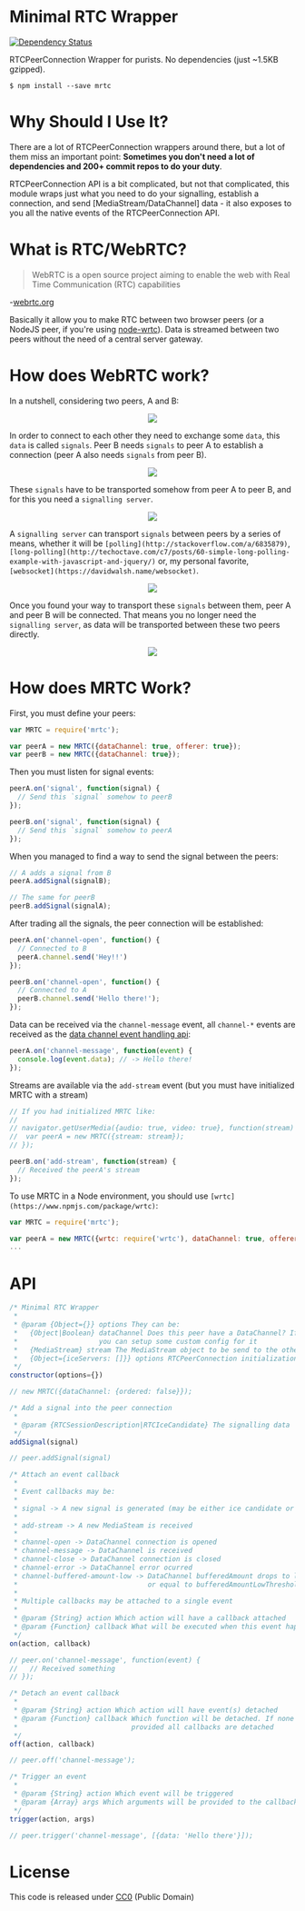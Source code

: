 # Minimal RTC Wrapper

[![Dependency Status](https://david-dm.org/nihey/mrtc.png)](https://david-dm.org/nihey/mrtc)

RTCPeerConnection Wrapper for purists. No dependencies (just ~1.5KB gzipped).
```
$ npm install --save mrtc
```

# Why Should I Use It?

There are a lot of RTCPeerConnection wrappers around there, but a lot of them
miss an important point: **Sometimes you don't need a lot of dependencies and
200+ commit repos to do your duty**.

RTCPeerConnection API is a bit complicated, but not that complicated, this
module wraps just what you need to do your signalling, establish a connection,
and send [MediaStream/DataChannel] data - it also exposes to you all the native
events of the RTCPeerConnection API.

# What is RTC/WebRTC?

> WebRTC is a open source project aiming to enable the web with Real Time
> Communication (RTC) capabilities

-[webrtc.org](http://www.webrtc.org/)

Basically it allow you to make RTC between two browser peers (or a NodeJS peer,
if you're using [node-wrtc](https://www.npmjs.com/package/wrtc)). Data is
streamed between two peers without the need of a central server gateway.

# How does WebRTC work?

In a nutshell, considering two peers, A and B:

<p align="center">
  <img src="https://raw.githubusercontent.com/nihey/mrtc/master/docs/img/a-and-b.png"/>
</p>

In order to connect to each other they need to exchange some `data`, this `data`
is called `signals`. Peer B needs `signals` to peer A to establish a connection
(peer A also needs `signals` from peer B).

<p align="center">
  <img src="https://raw.githubusercontent.com/nihey/mrtc/master/docs/img/a-and-b-signals.gif"/>
</p>

These `signals` have to be transported somehow from peer A to peer B, and for
this you need a `signalling server`.

<p align="center">
  <img src="https://raw.githubusercontent.com/nihey/mrtc/master/docs/img/a-and-b-signalling-0.png"/>
</p>

A `signalling server` can transport `signals` between peers by a series of
means, whether it will be `[polling](http://stackoverflow.com/a/6835879)`,
`[long-polling](http://techoctave.com/c7/posts/60-simple-long-polling-example-with-javascript-and-jquery/)`
or, my personal favorite, `[websocket](https://davidwalsh.name/websocket)`.

<p align="center">
  <img src="https://raw.githubusercontent.com/nihey/mrtc/master/docs/img/a-and-b-signalling-exchange.gif"/>
</p>

Once you found your way to transport these `signals` between them, peer A and
peer B will be connected. That means you no longer need the `signalling server`,
as data will be transported between these two peers directly.

<p align="center">
  <img src="https://raw.githubusercontent.com/nihey/mrtc/master/docs/img/a-and-b-connected.gif"/>
</p>

# How does MRTC Work?

First, you must define your peers:
```javascript
var MRTC = require('mrtc');

var peerA = new MRTC({dataChannel: true, offerer: true});
var peerB = new MRTC({dataChannel: true});
```

Then you must listen for signal events:
```javascript
peerA.on('signal', function(signal) {
  // Send this `signal` somehow to peerB
});

peerB.on('signal', function(signal) {
  // Send this `signal` somehow to peerA
});
```

When you managed to find a way to send the signal between the peers:
```javascript
// A adds a signal from B
peerA.addSignal(signalB);

// The same for peerB
peerB.addSignal(signalA);
```

After trading all the signals, the peer connection will be established:
```javascript
peerA.on('channel-open', function() {
  // Connected to B
  peerA.channel.send('Hey!!')
});

peerB.on('channel-open', function() {
  // Connected to A
  peerB.channel.send('Hello there!');
});
```

Data can be received via the `channel-message` event, all `channel-*` events
are received as the [data channel event handling
api](https://developer.mozilla.org/en-US/docs/Web/API/RTCDataChannel#Event_Handlers):
```javascript
peerA.on('channel-message', function(event) {
  console.log(event.data); // -> Hello there!
});
```

Streams are available via the `add-stream` event (but you must have initialized
MRTC with a stream)
```javascript
// If you had initialized MRTC like:
//
// navigator.getUserMedia({audio: true, video: true}, function(stream) {
//  var peerA = new MRTC({stream: stream});
// });

peerB.on('add-stream', function(stream) {
  // Received the peerA's stream
});
```

To use MRTC in a Node environment, you should use `[wrtc](https://www.npmjs.com/package/wrtc)`:
```javascript
var MRTC = require('mrtc');

var peerA = new MRTC({wrtc: require('wrtc'), dataChannel: true, offerer: true});
...
```

# API

```javascript
/* Minimal RTC Wrapper
 *
 * @param {Object={}} options They can be:
 *   {Object|Boolean} dataChannel Does this peer have a DataChannel? If so,
 *                    you can setup some custom config for it
 *   {MediaStream} stream The MediaStream object to be send to the other peer
 *   {Object={iceServers: []}} options RTCPeerConnection initialization options
 */
constructor(options={})

// new MRTC({dataChannel: {ordered: false}});
```

```javascript
/* Add a signal into the peer connection
 *
 * @param {RTCSessionDescription|RTCIceCandidate} The signalling data
 */
addSignal(signal)

// peer.addSignal(signal)
```
```javascript
/* Attach an event callback
 *
 * Event callbacks may be:
 *
 * signal -> A new signal is generated (may be either ice candidate or description)
 *
 * add-stream -> A new MediaSteam is received
 *
 * channel-open -> DataChannel connection is opened
 * channel-message -> DataChannel is received
 * channel-close -> DataChannel connection is closed
 * channel-error -> DataChannel error ocurred
 * channel-buffered-amount-low -> DataChannel bufferedAmount drops to less than
 *                                or equal to bufferedAmountLowThreshold
 *
 * Multiple callbacks may be attached to a single event
 *
 * @param {String} action Which action will have a callback attached
 * @param {Function} callback What will be executed when this event happen
 */
on(action, callback)

// peer.on('channel-message', function(event) {
//   // Received something
// });
```
```javascript
/* Detach an event callback
 *
 * @param {String} action Which action will have event(s) detached
 * @param {Function} callback Which function will be detached. If none is
 *                            provided all callbacks are detached
 */
off(action, callback)

// peer.off('channel-message');
```
```javascript
/* Trigger an event
 *
 * @param {String} action Which event will be triggered
 * @param {Array} args Which arguments will be provided to the callbacks
 */
trigger(action, args)

// peer.trigger('channel-message', [{data: 'Hello there'}]);
```

# License

This code is released under
[CC0](http://creativecommons.org/publicdomain/zero/1.0/) (Public Domain)
